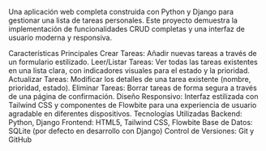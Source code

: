 Una aplicación web completa construida con Python y Django para gestionar una lista de tareas personales. Este proyecto demuestra la implementación de funcionalidades CRUD completas y una interfaz de usuario moderna y responsiva.

Características Principales
Crear Tareas: Añadir nuevas tareas a través de un formulario estilizado.
Leer/Listar Tareas: Ver todas las tareas existentes en una lista clara, con indicadores visuales para el estado y la prioridad.
Actualizar Tareas: Modificar los detalles de una tarea existente (nombre, prioridad, estado).
Eliminar Tareas: Borrar tareas de forma segura a través de una página de confirmación.
Diseño Responsivo: Interfaz estilizada con Tailwind CSS y componentes de Flowbite para una experiencia de usuario agradable en diferentes dispositivos.
Tecnologías Utilizadas
Backend: Python, Django
Frontend: HTML5, Tailwind CSS, Flowbite
Base de Datos: SQLite (por defecto en desarrollo con Django)
Control de Versiones: Git y GitHub